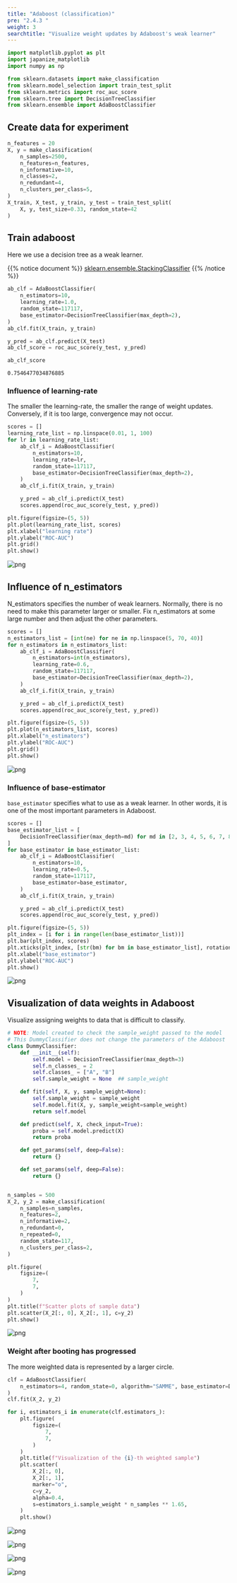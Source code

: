```yaml
---
title: "Adaboost (classification)"
pre: "2.4.3 "
weight: 3
searchtitle: "Visualize weight updates by Adaboost's weak learner"
---
```


```python
import matplotlib.pyplot as plt
import japanize_matplotlib
import numpy as np

from sklearn.datasets import make_classification
from sklearn.model_selection import train_test_split
from sklearn.metrics import roc_auc_score
from sklearn.tree import DecisionTreeClassifier
from sklearn.ensemble import AdaBoostClassifier
```

## Create data for experiment


```python
n_features = 20
X, y = make_classification(
    n_samples=2500,
    n_features=n_features,
    n_informative=10,
    n_classes=2,
    n_redundant=4,
    n_clusters_per_class=5,
)
X_train, X_test, y_train, y_test = train_test_split(
    X, y, test_size=0.33, random_state=42
)
```

## Train adaboost

Here we use a decision tree as a weak learner.

{{% notice document %}}
[sklearn.ensemble.StackingClassifier](http://scikit-learn.org/stable/modules/generated/sklearn.ensemble.AdaBoostClassifier.html)
{{% /notice %}}


```python
ab_clf = AdaBoostClassifier(
    n_estimators=10,
    learning_rate=1.0,
    random_state=117117,
    base_estimator=DecisionTreeClassifier(max_depth=2),
)
ab_clf.fit(X_train, y_train)

y_pred = ab_clf.predict(X_test)
ab_clf_score = roc_auc_score(y_test, y_pred)

ab_clf_score
```




    0.7546477034876885



### Influence of learning-rate

The smaller the learning-rate, the smaller the range of weight updates. Conversely, if it is too large, convergence may not occur.


```python
scores = []
learning_rate_list = np.linspace(0.01, 1, 100)
for lr in learning_rate_list:
    ab_clf_i = AdaBoostClassifier(
        n_estimators=10,
        learning_rate=lr,
        random_state=117117,
        base_estimator=DecisionTreeClassifier(max_depth=2),
    )
    ab_clf_i.fit(X_train, y_train)

    y_pred = ab_clf_i.predict(X_test)
    scores.append(roc_auc_score(y_test, y_pred))
```


```python
plt.figure(figsize=(5, 5))
plt.plot(learning_rate_list, scores)
plt.xlabel("learning rate")
plt.ylabel("ROC-AUC")
plt.grid()
plt.show()
```


    
![png](/images/basic/ensemble/Adaboost_Classification_files/Adaboost_Classification_10_0.png)
    


## Influence of n_estimators

N_estimators specifies the number of weak learners.
Normally, there is no need to make this parameter larger or smaller.
Fix n_estimators at some large number and then adjust the other parameters.


```python
scores = []
n_estimators_list = [int(ne) for ne in np.linspace(5, 70, 40)]
for n_estimators in n_estimators_list:
    ab_clf_i = AdaBoostClassifier(
        n_estimators=int(n_estimators),
        learning_rate=0.6,
        random_state=117117,
        base_estimator=DecisionTreeClassifier(max_depth=2),
    )
    ab_clf_i.fit(X_train, y_train)

    y_pred = ab_clf_i.predict(X_test)
    scores.append(roc_auc_score(y_test, y_pred))
```


```python
plt.figure(figsize=(5, 5))
plt.plot(n_estimators_list, scores)
plt.xlabel("n_estimators")
plt.ylabel("ROC-AUC")
plt.grid()
plt.show()
```


    
![png](/images/basic/ensemble/Adaboost_Classification_files/Adaboost_Classification_13_0.png)
    


### Influence of base-estimator

`base_estimator` specifies what to use as a weak learner. In other words, it is one of the most important parameters in Adaboost.

```python
scores = []
base_estimator_list = [
    DecisionTreeClassifier(max_depth=md) for md in [2, 3, 4, 5, 6, 7, 8, 9, 10]
]
for base_estimator in base_estimator_list:
    ab_clf_i = AdaBoostClassifier(
        n_estimators=10,
        learning_rate=0.5,
        random_state=117117,
        base_estimator=base_estimator,
    )
    ab_clf_i.fit(X_train, y_train)

    y_pred = ab_clf_i.predict(X_test)
    scores.append(roc_auc_score(y_test, y_pred))
```


```python
plt.figure(figsize=(5, 5))
plt_index = [i for i in range(len(base_estimator_list))]
plt.bar(plt_index, scores)
plt.xticks(plt_index, [str(bm) for bm in base_estimator_list], rotation=90)
plt.xlabel("base_estimator")
plt.ylabel("ROC-AUC")
plt.show()
```


    
![png](/images/basic/ensemble/Adaboost_Classification_files/Adaboost_Classification_16_0.png)
    


## Visualization of data weights in Adaboost

Visualize assigning weights to data that is difficult to classify.


```python
# NOTE: Model created to check the sample_weight passed to the model
# This DummyClassifier does not change the parameters of the Adaboost
class DummyClassifier:
    def __init__(self):
        self.model = DecisionTreeClassifier(max_depth=3)
        self.n_classes_ = 2
        self.classes_ = ["A", "B"]
        self.sample_weight = None  ## sample_weight

    def fit(self, X, y, sample_weight=None):
        self.sample_weight = sample_weight
        self.model.fit(X, y, sample_weight=sample_weight)
        return self.model

    def predict(self, X, check_input=True):
        proba = self.model.predict(X)
        return proba

    def get_params(self, deep=False):
        return {}

    def set_params(self, deep=False):
        return {}


n_samples = 500
X_2, y_2 = make_classification(
    n_samples=n_samples,
    n_features=2,
    n_informative=2,
    n_redundant=0,
    n_repeated=0,
    random_state=117,
    n_clusters_per_class=2,
)

plt.figure(
    figsize=(
        7,
        7,
    )
)
plt.title(f"Scatter plots of sample data")
plt.scatter(X_2[:, 0], X_2[:, 1], c=y_2)
plt.show()
```


    
![png](/images/basic/ensemble/Adaboost_Classification_files/Adaboost_Classification_18_0.png)
    


### Weight after booting has progressed

The more weighted data is represented by a larger circle.


```python
clf = AdaBoostClassifier(
    n_estimators=4, random_state=0, algorithm="SAMME", base_estimator=DummyClassifier()
)
clf.fit(X_2, y_2)

for i, estimators_i in enumerate(clf.estimators_):
    plt.figure(
        figsize=(
            7,
            7,
        )
    )
    plt.title(f"Visualization of the {i}-th weighted sample")
    plt.scatter(
        X_2[:, 0],
        X_2[:, 1],
        marker="o",
        c=y_2,
        alpha=0.4,
        s=estimators_i.sample_weight * n_samples ** 1.65,
    )
    plt.show()
```


    
![png](/images/basic/ensemble/Adaboost_Classification_files/Adaboost_Classification_20_0.png)
    



    
![png](/images/basic/ensemble/Adaboost_Classification_files/Adaboost_Classification_20_1.png)
    



    
![png](/images/basic/ensemble/Adaboost_Classification_files/Adaboost_Classification_20_2.png)
    



    
![png](/images/basic/ensemble/Adaboost_Classification_files/Adaboost_Classification_20_3.png)
    

